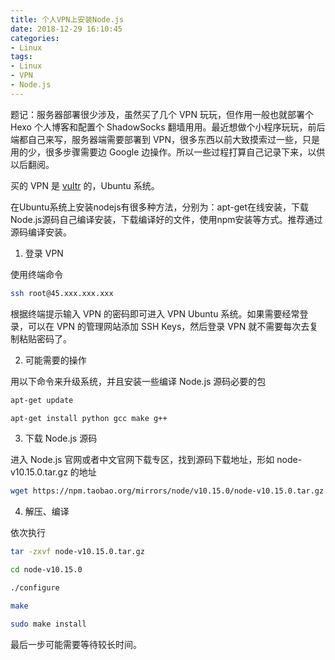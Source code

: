 ```yaml
---
title: 个人VPN上安装Node.js
date: 2018-12-29 16:10:45
categories: 
- Linux
tags:
- Linux
- VPN
- Node.js
---
```

题记：服务器部署很少涉及，虽然买了几个 VPN 玩玩，但作用一般也就部署个 Hexo 个人博客和配置个 ShadowSocks 翻墙用用。最近想做个小程序玩玩，前后端都自己来写，服务器端需要部署到 VPN，很多东西以前大致摸索过一些，只是用的少，很多步骤需要边 Google 边操作。所以一些过程打算自己记录下来，以供以后翻阅。

买的 VPN 是 [vultr](https://www.vultr.com) 的，Ubuntu 系统。

在Ubuntu系统上安装nodejs有很多种方法，分别为：apt-get在线安装，下载Node.js源码自己编译安装，下载编译好的文件，使用npm安装等方式。推荐通过源码编译安装。
<!-- more -->

1. 登录 VPN

使用终端命令

```bash
ssh root@45.xxx.xxx.xxx
```

根据终端提示输入 VPN 的密码即可进入 VPN Ubuntu 系统。如果需要经常登录，可以在 VPN 的管理网站添加 SSH Keys，然后登录 VPN 就不需要每次去复制粘贴密码了。

2. 可能需要的操作

用以下命令来升级系统，并且安装一些编译 Node.js 源码必要的包

```bash
apt-get update

apt-get install python gcc make g++
```

3. 下载 Node.js 源码

进入 Node.js 官网或者中文官网下载专区，找到源码下载地址，形如 node-v10.15.0.tar.gz 的地址

```bash
wget https://npm.taobao.org/mirrors/node/v10.15.0/node-v10.15.0.tar.gz
```

4. 解压、编译

依次执行

```bash
tar -zxvf node-v10.15.0.tar.gz

cd node-v10.15.0

./configure

make

sudo make install
```

最后一步可能需要等待较长时间。